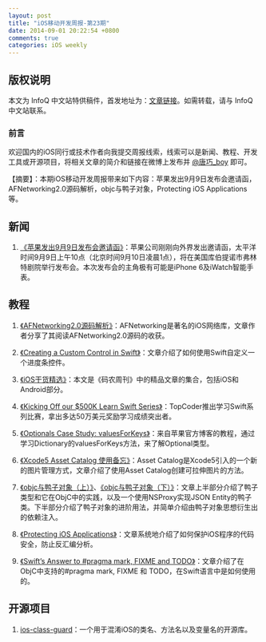 ```yaml
---
layout: post
title: "iOS移动开发周报-第23期"
date: 2014-09-01 20:22:54 +0800
comments: true
categories: iOS weekly
---
```


## 版权说明

本文为 InfoQ 中文站特供稿件，首发地址为：[文章链接](http://www.infoq.com/cn/news/2014/08/afnetworking2.0)。如需转载，请与 InfoQ 中文站联系。

### 前言

欢迎国内的iOS同行或技术作者向我提交周报线索，线索可以是新闻、教程、开发工具或开源项目，将相关文章的简介和链接在微博上发布并 [@唐巧_boy](http://weibo.com/tangqiaoboy) 即可。

【摘要】：本期iOS移动开发周报带来如下内容：苹果发出9月9日发布会邀请函，AFNetworking2.0源码解析，objc与鸭子对象，Protecting iOS Applications等。

## 新闻

1. [《苹果发出9月9日发布会邀请函》](http://tech.sina.com.cn/mobile/n/apple/2014-08-29/01339582927.shtml)：苹果公司刚刚向外界发出邀请函，太平洋时间9月9日上午10点（北京时间9月10日凌晨1点），将在美国库伯提诺市弗林特剧院举行发布会。本次发布会的主角极有可能是iPhone 6及iWatch智能手表。

## 教程

 1. [《AFNetworking2.0源码解析》](http://blog.cnbang.net/tech/2320/)：AFNetworking是著名的iOS网络库，文章作者分享了其阅读AFNetworking2.0源码的收获。

 1. [《Creating a Custom Control in Swift》](http://www.raywenderlich.com/76433/how-to-make-a-custom-control-swift)：文章介绍了如何使用Swift自定义一个进度条控件。

 1. [《iOS干货精选》](http://baoz.me/452378)：本文是《码农周刊》中的精品文章的集合，包括iOS和Android部分。

 1. [《Kicking Off our $500K Learn Swift Series》](http://www.topcoder.com/blog/kicking-off-our-500k-learn-swift-series/)：TopCoder推出学习Swift系列比赛，拿出多达50万美元奖励学习成绩突出者。

 1. [《Optionals Case Study: valuesForKeys》](https://developer.apple.com/swift/blog/?id=12)：来自苹果官方博客的教程，通过学习Dictionary的valuesForKeys方法，来了解Optional类型。

 1. [《Xcode5 Asset Catalog 使用备忘》](http://blog.csdn.net/u011247468/article/details/16332071)：Asset Catalog是Xcode5引入的一个新的图片管理方式，文章介绍了使用Asset Catalog创建可拉伸图片的方法。

 1. [《objc与鸭子对象（上）》](http://blog.sunnyxx.com/2014/08/24/objc-duck/)、[《objc与鸭子对象（下）》](http://blog.sunnyxx.com/2014/08/26/objc-duck-advanced/)：文章上半部分介绍了鸭子类型和它在ObjC中的实践，以及一个使用NSProxy实现JSON Entity的鸭子类。下半部分介绍了鸭子对象的进阶用法，并简单介绍由鸭子对象思想衍生出的依赖注入。

 1. [《Protecting iOS Applications》](http://www.polidea.com/#!heartbeat/blog/Protecting_iOS_Applications)：文章系统地介绍了如何保护iOS程序的代码安全，防止反汇编分析。

 1. [《Swift’s Answer to #pragma mark, FIXME and TODO》](http://iosdevelopertips.com/xcode/swift-replacement-pragma.html)：文章介绍了在ObjC中支持的#pragma mark, FIXME 和 TODO，在Swift语言中是如何使用的。

## 开源项目

 1. [ios-class-guard](https://github.com/Polidea/ios-class-guard)：一个用于混淆iOS的类名、方法名以及变量名的开源库。
